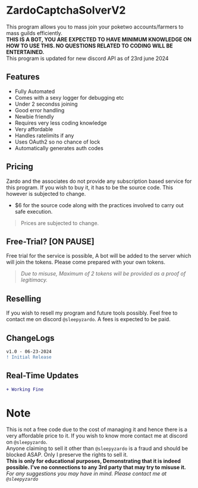 # ZardoCaptchaSolverV2

This program allows you to mass join your poketwo accounts/farmers to mass guilds efficiently.<br>
**THIS IS A BOT, YOU ARE EXPECTED TO HAVE MINIMUM KNOWLEDGE ON HOW TO USE THIS. NO QUESTIONS RELATED TO CODING WILL BE ENTERTAINED.**<br>
This program is updated for new discord API as of 23rd june 2024
## Features
- Fully Automated
- Comes with a sexy logger for debugging etc
- Under 2 secondss joining
- Good error handling
- Newbie friendly
- Requires very less coding knowledge
- Very affordable
- Handles ratelimits if any
- Uses OAuth2 so no chance of lock
- Automatically generates auth codes



## Pricing
Zardo and the associates do not provide any subscription based service for this program. If you wish to buy it, it has to be the source code. This however is subjected to change.

- $6 for the source code along with the practices involved to carry out safe execution.

> Prices are subjected to change.

## Free-Trial? [ON PAUSE]
Free trial for the service is possible, A bot will be added to the server which will join the tokens. Please come prepared with your own tokens.

> *Due to misuse, Maximum of 2 tokens will be provided as a proof of legitimacy.*


## Reselling
If you wish to resell my program and future tools possibly. Feel free to contact me on discord `@sleepyzardo`. A fees is expected to be paid.

## ChangeLogs
```diff
v1.0 - 06-23-2024
! Initial Release
```
## Real-Time Updates
```diff
+ Working Fine
```
# Note
This is not a free code due to the cost of managing it and hence there is a very affordable price to it. If you wish to know more contact me at discord on `@sleepyzardo`.<br>
Anyone claiming to sell it other than `@sleepyzardo` is a fraud and should be blocked ASAP. Only I preserve the rights to sell it.<br>
**This is only for educational purposes, Demonstrating that it is indeed possible. I've no connections to any 3rd party that may try to misuse it.**<br>
*For any suggestions you may have in mind. Please contact me at `@sleepyzardo`*


